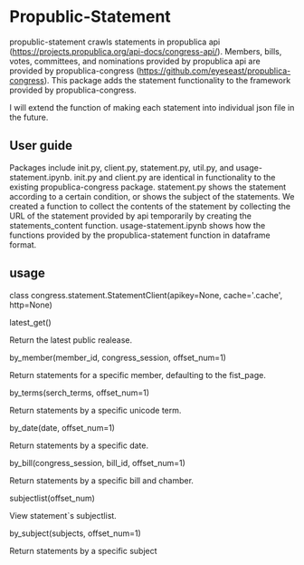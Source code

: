 # Propublic-Statement

propublic-statement crawls statements in propublica api (https://projects.propublica.org/api-docs/congress-api/). Members, bills, votes, committees, and nominations provided by propublica api are provided by propublica-congress (https://github.com/eyeseast/propublica-congress). This package adds the statement functionality to the framework provided by propublica-congress.

I will extend the function of making each statement into individual json file in the future.

## User guide

Packages include init.py, client.py, statement.py, util.py, and usage-statement.ipynb. init.py and client.py are identical in functionality to the existing propublica-congress package. statement.py shows the statement according to a certain condition, or shows the subject of the statements. We created a function to collect the contents of the statement by collecting the URL of the statement provided by api temporarily by creating the statements_content function.
usage-statement.ipynb shows how the functions provided by the propublica-statement function in dataframe format.

## usage

class congress.statement.StatementClient(apikey=None, cache='.cache', http=None)

latest_get()

Return the latest public realease.

by_member(member_id, congress_session, offset_num=1)

Return statements for a specific member, defaulting to the fist_page.

by_terms(serch_terms, offset_num=1)

Return statements by a specific unicode term.

by_date(date, offset_num=1)

Return statements by a specific date.

by_bill(congress_session, bill_id, offset_num=1)

Return statements by a specific bill and chamber.

subjectlist(offset_num)

View statement`s subjectlist.

by_subject(subjects, offset_num=1)

Return statements by a specific subject
